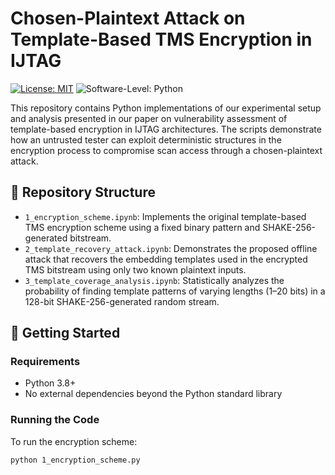 # Chosen-Plaintext Attack on Template-Based TMS Encryption in IJTAG
[![License: MIT](https://img.shields.io/badge/license-MIT-green.svg)](https://opensource.org/licenses/MIT)
![Software-Level: Python](https://img.shields.io/badge/Software--Level-Python-3776AB.svg)

This repository contains Python implementations of our experimental setup and analysis presented in our paper on vulnerability assessment of template-based encryption in IJTAG architectures. The scripts demonstrate how an untrusted tester can exploit deterministic structures in the encryption process to compromise scan access through a chosen-plaintext attack.

## 📁 Repository Structure

- `1_encryption_scheme.ipynb`: Implements the original template-based TMS encryption scheme using a fixed binary pattern and SHAKE-256-generated bitstream.
- `2_template_recovery_attack.ipynb`: Demonstrates the proposed offline attack that recovers the embedding templates used in the encrypted TMS bitstream using only two known plaintext inputs.
- `3_template_coverage_analysis.ipynb`: Statistically analyzes the probability of finding template patterns of varying lengths (1–20 bits) in a 128-bit SHAKE-256-generated random stream.

## 🚀 Getting Started

### Requirements
- Python 3.8+
- No external dependencies beyond the Python standard library

### Running the Code

To run the encryption scheme:

```bash
python 1_encryption_scheme.py
